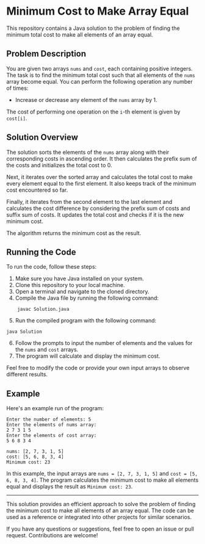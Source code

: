 # Minimum Cost to Make Array Equal

This repository contains a Java solution to the problem of finding the minimum total cost to make all elements of an array equal.

## Problem Description

You are given two arrays `nums` and `cost`, each containing positive integers. The task is to find the minimum total cost such that all elements of the `nums` array become equal. You can perform the following operation any number of times:

- Increase or decrease any element of the `nums` array by 1.

The cost of performing one operation on the `i`-th element is given by `cost[i]`.

## Solution Overview

The solution sorts the elements of the `nums` array along with their corresponding costs in ascending order. It then calculates the prefix sum of the costs and initializes the total cost to 0.

Next, it iterates over the sorted array and calculates the total cost to make every element equal to the first element. It also keeps track of the minimum cost encountered so far.

Finally, it iterates from the second element to the last element and calculates the cost difference by considering the prefix sum of costs and suffix sum of costs. It updates the total cost and checks if it is the new minimum cost.

The algorithm returns the minimum cost as the result.

## Running the Code

To run the code, follow these steps:

1. Make sure you have Java installed on your system.
2. Clone this repository to your local machine.
3. Open a terminal and navigate to the cloned directory.
4. Compile the Java file by running the following command:

```
    javac Solution.java
```

5. Run the compiled program with the following command:
```
java Solution
```

6. Follow the prompts to input the number of elements and the values for the `nums` and `cost` arrays.
7. The program will calculate and display the minimum cost.

Feel free to modify the code or provide your own input arrays to observe different results.

## Example

Here's an example run of the program:

```
Enter the number of elements: 5
Enter the elements of nums array:
2 7 3 1 5
Enter the elements of cost array:
5 6 8 3 4

nums: [2, 7, 3, 1, 5]
cost: [5, 6, 8, 3, 4]
Minimum cost: 23
```


In this example, the input arrays are `nums = [2, 7, 3, 1, 5]` and `cost = [5, 6, 8, 3, 4]`. The program calculates the minimum cost to make all elements equal and displays the result as `Minimum cost: 23`.

---

This solution provides an efficient approach to solve the problem of finding the minimum cost to make all elements of an array equal. The code can be used as a reference or integrated into other projects for similar scenarios.

If you have any questions or suggestions, feel free to open an issue or pull request. Contributions are welcome!

